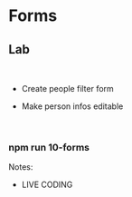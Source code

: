 <!-- .slide: class="exercice" -->

# Forms

## Lab

<br/>

- Create people filter form

- Make person infos editable

</br>

### npm run 10-forms

Notes:

- LIVE CODING
